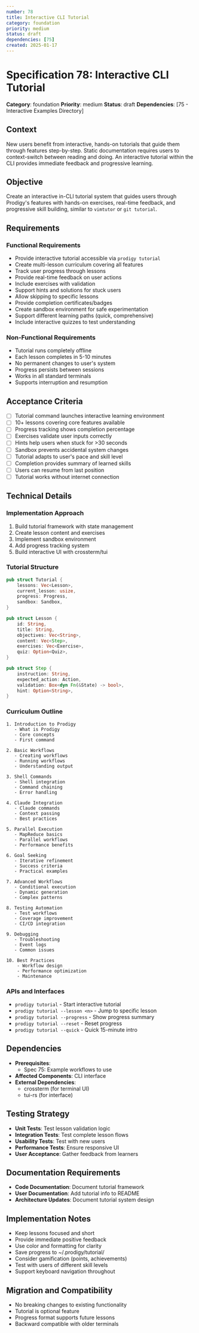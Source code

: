 ```yaml
---
number: 78
title: Interactive CLI Tutorial
category: foundation
priority: medium
status: draft
dependencies: [75]
created: 2025-01-17
---
```


# Specification 78: Interactive CLI Tutorial

**Category**: foundation
**Priority**: medium
**Status**: draft
**Dependencies**: [75 - Interactive Examples Directory]

## Context

New users benefit from interactive, hands-on tutorials that guide them through features step-by-step. Static documentation requires users to context-switch between reading and doing. An interactive tutorial within the CLI provides immediate feedback and progressive learning.

## Objective

Create an interactive in-CLI tutorial system that guides users through Prodigy's features with hands-on exercises, real-time feedback, and progressive skill building, similar to `vimtutor` or `git tutorial`.

## Requirements

### Functional Requirements
- Provide interactive tutorial accessible via `prodigy tutorial`
- Create multi-lesson curriculum covering all features
- Track user progress through lessons
- Provide real-time feedback on user actions
- Include exercises with validation
- Support hints and solutions for stuck users
- Allow skipping to specific lessons
- Provide completion certificates/badges
- Create sandbox environment for safe experimentation
- Support different learning paths (quick, comprehensive)
- Include interactive quizzes to test understanding

### Non-Functional Requirements
- Tutorial runs completely offline
- Each lesson completes in 5-10 minutes
- No permanent changes to user's system
- Progress persists between sessions
- Works in all standard terminals
- Supports interruption and resumption

## Acceptance Criteria

- [ ] Tutorial command launches interactive learning environment
- [ ] 10+ lessons covering core features available
- [ ] Progress tracking shows completion percentage
- [ ] Exercises validate user inputs correctly
- [ ] Hints help users when stuck for >30 seconds
- [ ] Sandbox prevents accidental system changes
- [ ] Tutorial adapts to user's pace and skill level
- [ ] Completion provides summary of learned skills
- [ ] Users can resume from last position
- [ ] Tutorial works without internet connection

## Technical Details

### Implementation Approach
1. Build tutorial framework with state management
2. Create lesson content and exercises
3. Implement sandbox environment
4. Add progress tracking system
5. Build interactive UI with crossterm/tui

### Tutorial Structure
```rust
pub struct Tutorial {
    lessons: Vec<Lesson>,
    current_lesson: usize,
    progress: Progress,
    sandbox: Sandbox,
}

pub struct Lesson {
    id: String,
    title: String,
    objectives: Vec<String>,
    content: Vec<Step>,
    exercises: Vec<Exercise>,
    quiz: Option<Quiz>,
}

pub struct Step {
    instruction: String,
    expected_action: Action,
    validation: Box<dyn Fn(&State) -> bool>,
    hint: Option<String>,
}
```

### Curriculum Outline
```
1. Introduction to Prodigy
   - What is Prodigy
   - Core concepts
   - First command

2. Basic Workflows
   - Creating workflows
   - Running workflows
   - Understanding output

3. Shell Commands
   - Shell integration
   - Command chaining
   - Error handling

4. Claude Integration
   - Claude commands
   - Context passing
   - Best practices

5. Parallel Execution
   - MapReduce basics
   - Parallel workflows
   - Performance benefits

6. Goal Seeking
   - Iterative refinement
   - Success criteria
   - Practical examples

7. Advanced Workflows
   - Conditional execution
   - Dynamic generation
   - Complex patterns

8. Testing Automation
   - Test workflows
   - Coverage improvement
   - CI/CD integration

9. Debugging
   - Troubleshooting
   - Event logs
   - Common issues

10. Best Practices
    - Workflow design
    - Performance optimization
    - Maintenance
```

### APIs and Interfaces
- `prodigy tutorial` - Start interactive tutorial
- `prodigy tutorial --lesson <n>` - Jump to specific lesson
- `prodigy tutorial --progress` - Show progress summary
- `prodigy tutorial --reset` - Reset progress
- `prodigy tutorial --quick` - Quick 15-minute intro

## Dependencies

- **Prerequisites**:
  - Spec 75: Example workflows to use
- **Affected Components**: CLI interface
- **External Dependencies**:
  - crossterm (for terminal UI)
  - tui-rs (for interface)

## Testing Strategy

- **Unit Tests**: Test lesson validation logic
- **Integration Tests**: Test complete lesson flows
- **Usability Tests**: Test with new users
- **Performance Tests**: Ensure responsive UI
- **User Acceptance**: Gather feedback from learners

## Documentation Requirements

- **Code Documentation**: Document tutorial framework
- **User Documentation**: Add tutorial info to README
- **Architecture Updates**: Document tutorial system design

## Implementation Notes

- Keep lessons focused and short
- Provide immediate positive feedback
- Use color and formatting for clarity
- Save progress to ~/.prodigy/tutorial/
- Consider gamification (points, achievements)
- Test with users of different skill levels
- Support keyboard navigation throughout

## Migration and Compatibility

- No breaking changes to existing functionality
- Tutorial is optional feature
- Progress format supports future lessons
- Backward compatible with older terminals